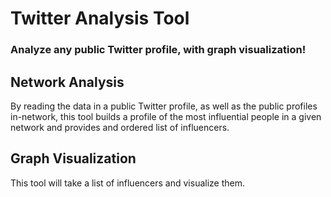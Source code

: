 # Twitter Analysis Tool

### Analyze any public Twitter profile, with graph visualization!

## Network Analysis

By reading the data in a public Twitter profile, as well as the public profiles in-network, this tool builds a profile of the most influential people in a given network and provides and ordered list of influencers.

## Graph Visualization

This tool will take a list of influencers and visualize them. 
